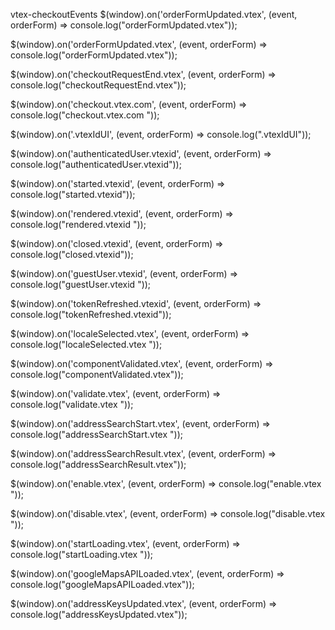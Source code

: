 vtex-checkoutEvents
$(window).on('orderFormUpdated.vtex', (event, orderForm) => console.log("orderFormUpdated.vtex"));

$(window).on('orderFormUpdated.vtex', (event, orderForm) => console.log("orderFormUpdated.vtex"));

$(window).on('checkoutRequestEnd.vtex', (event, orderForm) => console.log("checkoutRequestEnd.vtex"));

$(window).on('checkout.vtex.com', (event, orderForm) => console.log("checkout.vtex.com "));

$(window).on('.vtexIdUI', (event, orderForm) => console.log(".vtexIdUI"));

$(window).on('authenticatedUser.vtexid', (event, orderForm) => console.log("authenticatedUser.vtexid"));

$(window).on('started.vtexid', (event, orderForm) => console.log("started.vtexid"));

$(window).on('rendered.vtexid', (event, orderForm) => console.log("rendered.vtexid "));

$(window).on('closed.vtexid', (event, orderForm) => console.log("closed.vtexid"));

$(window).on('guestUser.vtexid', (event, orderForm) => console.log("guestUser.vtexid "));

$(window).on('tokenRefreshed.vtexid', (event, orderForm) => console.log("tokenRefreshed.vtexid"));

$(window).on('localeSelected.vtex', (event, orderForm) => console.log("localeSelected.vtex "));

$(window).on('componentValidated.vtex', (event, orderForm) => console.log("componentValidated.vtex"));

$(window).on('validate.vtex', (event, orderForm) => console.log("validate.vtex "));

$(window).on('addressSearchStart.vtex', (event, orderForm) => console.log("addressSearchStart.vtex "));

$(window).on('addressSearchResult.vtex', (event, orderForm) => console.log("addressSearchResult.vtex"));

$(window).on('enable.vtex', (event, orderForm) => console.log("enable.vtex "));

$(window).on('disable.vtex', (event, orderForm) => console.log("disable.vtex "));

$(window).on('startLoading.vtex', (event, orderForm) => console.log("startLoading.vtex "));

$(window).on('googleMapsAPILoaded.vtex', (event, orderForm) => console.log("googleMapsAPILoaded.vtex"));

$(window).on('addressKeysUpdated.vtex', (event, orderForm) => console.log("addressKeysUpdated.vtex"));